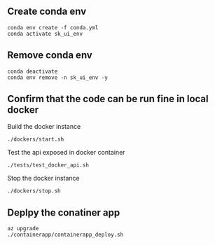 ## Create conda env
```
conda env create -f conda.yml
conda activate sk_ui_env
```

## Remove conda env
```
conda deactivate
conda env remove -n sk_ui_env -y
```

## Confirm that the code can be run fine in local docker
Build the docker instance
```
./dockers/start.sh
```

Test the api exposed in docker container
```
./tests/test_docker_api.sh
```

Stop the docker instance
```
./dockers/stop.sh
```

## Deplpy the conatiner app
```
az upgrade
./containerapp/containerapp_deploy.sh
```